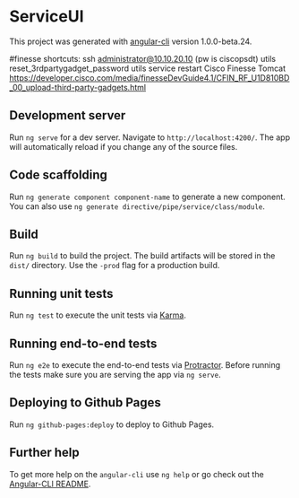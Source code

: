# ServiceUI

This project was generated with [angular-cli](https://github.com/angular/angular-cli) version 1.0.0-beta.24.

#finesse shortcuts:
ssh administrator@10.10.20.10 (pw is ciscopsdt)
utils reset_3rdpartygadget_password
utils service restart Cisco Finesse Tomcat
https://developer.cisco.com/media/finesseDevGuide4.1/CFIN_RF_U1D810BD_00_upload-third-party-gadgets.html


## Development server
Run `ng serve` for a dev server. Navigate to `http://localhost:4200/`. The app will automatically reload if you change any of the source files.

## Code scaffolding

Run `ng generate component component-name` to generate a new component. You can also use `ng generate directive/pipe/service/class/module`.

## Build

Run `ng build` to build the project. The build artifacts will be stored in the `dist/` directory. Use the `-prod` flag for a production build.

## Running unit tests

Run `ng test` to execute the unit tests via [Karma](https://karma-runner.github.io).

## Running end-to-end tests

Run `ng e2e` to execute the end-to-end tests via [Protractor](http://www.protractortest.org/).
Before running the tests make sure you are serving the app via `ng serve`.

## Deploying to Github Pages

Run `ng github-pages:deploy` to deploy to Github Pages.

## Further help

To get more help on the `angular-cli` use `ng help` or go check out the [Angular-CLI README](https://github.com/angular/angular-cli/blob/master/README.md).
